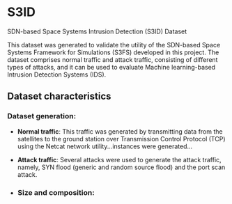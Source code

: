 # S3ID
SDN-based Space Systems Intrusion Detection (S3ID) Dataset

This dataset was generated to validate the utility of the SDN-based Space Systems Framework for Simulations (S3FS) developed in this project. The dataset comprises normal traffic and attack traffic, consisting of different types of attacks, and it can be used to evaluate Machine learning-based Intrusion Detection Systems (IDS).

## Dataset characteristics
### Dataset generation:
- **Normal traffic**: This traffic was generated by transmitting data from the satellites to the ground station over Transmission Control Protocol (TCP) using the Netcat network utility...instances were generated...
- **Attack traffic**: Several attacks were used to generate the attack traffic, namely, SYN flood (generic and random source flood) and the port scan attack.

- ### Size and composition:
